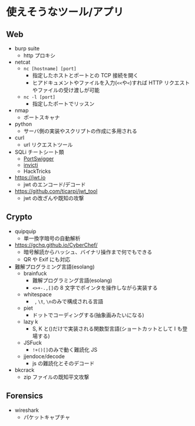 # 使えそうなツール/アプリ

## Web

- burp suite
  - http プロキシ
- netcat
  - `nc [hostname] [port]`
    - 指定したホストとポートとの TCP 接続を開く
    - ヒアドキュメントやファイルを入力(`<<`や`<`)すれば HTTP リクエストやファイルの受け渡しが可能
  - `nc -l [port]`
    - 指定したポートでリッスン
- nmap
  - ポートスキャナ
- python
  - サーバ側の実装やスクリプトの作成に多用される
- curl
  - url リクエストツール
- SQLi チートシート類
  - [PortSwigger](https://portswigger.net/web-security/sql-injection/cheat-sheet)
  - [invicti](https://www.invicti.com/blog/web-security/sql-injection-cheat-sheet/)
  - HackTricks
- https://jwt.io
  - jwt のエンコード/デコード
- https://github.com/ticarpi/jwt_tool
  - jwt の改ざんや既知の攻撃

## Crypto

- quipquip
  - 単一換字暗号の自動解析
- https://gchq.github.io/CyberChef/
  - 暗号解読からハッシュ、バイナリ操作まで何でもできる
  - QR や Exif にも対応
- 難解プログラミング言語(esolang)
  - brainfuck
    - 難解プログラミング言語(esolang)
    - `<>+-.,[]`の 8 文字でポインタを操作しながら実装する
  - whitespace
    - ` `, `\t`, `\n`のみで構成される言語
  - piet
    - ドットでコーディングする(抽象画みたいになる)
  - lazy k
    - S, K と()だけで実装される関数型言語(ショートカットとして I も登場する)
  - JSFuck
    - `!+()[]`のみで動く難読化 JS
  - jjendoce/decode
    - js の難読化とそのデコード
- bkcrack
  - zip ファイルの既知平文攻撃

## Forensics

- wireshark
  - パケットキャプチャ
